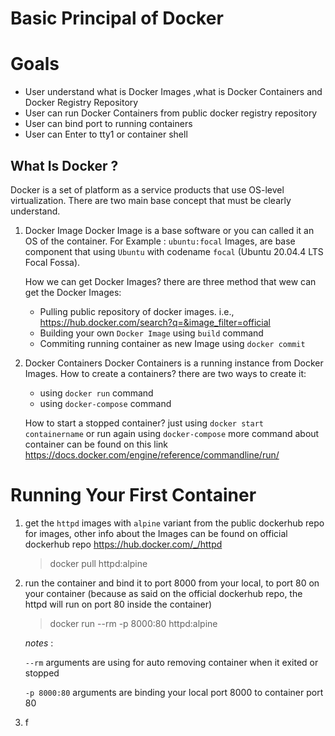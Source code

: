 # Basic Principal of Docker

# Goals 

- User understand what is Docker Images ,what is Docker Containers and Docker Registry Repository
- User can run Docker Containers from public docker registry repository
- User can bind port to running containers
- User can Enter to tty1 or container shell

## What Is Docker ? 

Docker is a set of platform as a service products that use OS-level virtualization. There are two main base concept that must be clearly understand.
1. Docker Image 
    Docker Image is a base software or you can called it an OS of the container. For Example : `ubuntu:focal` Images, are base component that using `Ubuntu` with codename `focal` (Ubuntu 20.04.4 LTS Focal Fossa). 

    How we can get Docker Images? there are three method that wew can get the Docker Images:
        

    - Pulling public repository of docker images. i.e., https://hub.docker.com/search?q=&image_filter=official
    - Building your own `Docker Image` using `build` command
    - Commiting running container as new Image using `docker commit`

2. Docker Containers
    Docker Containers is a running instance from Docker Images. How to create a containers? there are two ways to create it:


    - using `docker run` command
    - using `docker-compose` command
    
    How to start a stopped container? just using `docker start containername` or run again using `docker-compose`
    more command about container can be found on this link https://docs.docker.com/engine/reference/commandline/run/

# Running Your First Container

1. get the `httpd` images with `alpine` variant from the public dockerhub repo for images, other info about the Images can be found on official dockerhub repo https://hub.docker.com/_/httpd
   > docker pull httpd:alpine
2. run the container and bind it to port 8000 from your local, to port 80 on your container (because as said on the official dockerhub repo, the httpd will run on port 80 inside the container) 
   > docker run --rm -p 8000:80 httpd:alpine

    *notes* : 

   `--rm` arguments are using for auto removing container when it exited or stopped

   `-p 8000:80` arguments are binding your local port 8000 to container port 80
3. f
